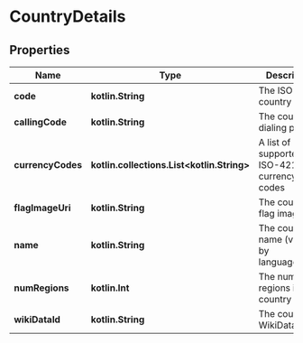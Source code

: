 
# CountryDetails

## Properties
| Name | Type | Description | Notes |
| ------------ | ------------- | ------------- | ------------- |
| **code** | **kotlin.String** | The ISO-3166 country code |  [optional] |
| **callingCode** | **kotlin.String** | The country dialing prefix |  [optional] |
| **currencyCodes** | **kotlin.collections.List&lt;kotlin.String&gt;** | A list of supported ISO-4217 currency codes |  [optional] |
| **flagImageUri** | **kotlin.String** | The country flag image |  [optional] |
| **name** | **kotlin.String** | The country name (varies by languageCode) |  [optional] |
| **numRegions** | **kotlin.Int** | The number of regions in this country |  [optional] |
| **wikiDataId** | **kotlin.String** | The country WikiData id |  [optional] |



